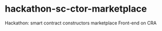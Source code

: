 # hackathon-sc-ctor-marketplace
Hackathon: smart contract constructors marketplace
Front-end on CRA
